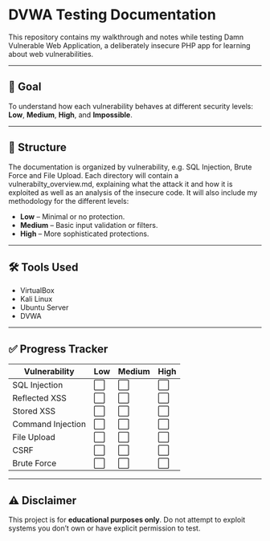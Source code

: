 # DVWA Testing Documentation

This repository contains my walkthrough and notes while testing Damn Vulnerable Web Application, a deliberately insecure PHP app for learning about web vulnerabilities.

---

## 🎯 Goal
To understand how each vulnerability behaves at different security levels: **Low**, **Medium**, **High**, and **Impossible**.

---

## 📂 Structure

The documentation is organized by vulnerability, e.g. SQL Injection, Brute Force and File Upload. Each directory will contain a vulnerabilty_overview.md, explaining what the attack it and how it is exploited as well as an analysis of the insecure code. It will also include my methodology for the different levels:

- **Low** – Minimal or no protection.
- **Medium** – Basic input validation or filters.
- **High** – More sophisticated protections.

---

## 🛠 Tools Used
- VirtualBox
- Kali Linux 
- Ubuntu Server 
- DVWA 

---

## ✅ Progress Tracker

| Vulnerability     | Low | Medium | High |
|-------------------|-----|--------|------|
| SQL Injection     | ⬜  | ⬜     | ⬜   |
| Reflected XSS     | ⬜  | ⬜     | ⬜   |
| Stored XSS        | ⬜  | ⬜     | ⬜   |
| Command Injection | ⬜  | ⬜     | ⬜   |
| File Upload       | ⬜  | ⬜     | ⬜   |
| CSRF              | ⬜  | ⬜     | ⬜   |
| Brute Force       | ⬜  | ⬜     | ⬜   |

--- 

## ⚠️ Disclaimer

This project is for **educational purposes only**. Do not attempt to exploit systems you don’t own or have explicit permission to test.

